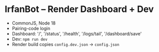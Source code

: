 # IrfanBot – Render Dashboard + Dev

- CommonJS, Node 18
- Pairing-code login
- Dashboard: '/', '/status', '/health', '/logs/tail', '/dashboard/save'
- Dev: `npm run dev`
- Render build copies `config.dev.json` -> `config.json`
